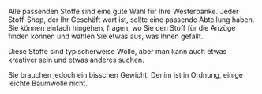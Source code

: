 Alle passenden Stoffe sind eine gute Wahl für Ihre Westerbänke. Jeder Stoff-Shop, der Ihr Geschäft wert ist, sollte eine passende Abteilung haben. Sie können einfach hingehen, fragen, wo Sie den Stoff für die Anzüge finden können und wählen Sie etwas aus, was Ihnen gefällt.

Diese Stoffe sind typischerweise Wolle, aber man kann auch etwas kreativer sein und etwas anderes suchen.

<Note>

Sie brauchen jedoch ein bisschen Gewicht. Denim ist in Ordnung, einige leichte Baumwolle nicht.

</Note>
